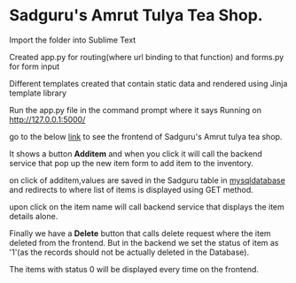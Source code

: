 # Sadguru's Amrut Tulya Tea Shop.

Import the folder into Sublime Text

Created app.py for routing(where url binding to that function) and forms.py for form input

Different templates created that contain static data and rendered using Jinja template library

Run the app.py file in the command prompt where it says Running on http://127.0.0.1:5000/

go to the below [link](http://127.0.0.1:5000/) to see the frontend of Sadguru's Amrut tulya tea shop.

It shows a button **Additem** and when you click it will call the backend service that pop up the new item form to add item to the inventory.

on click of additem,values are saved in the Sadguru table in [mysqldatabase](http://localhost/phpmyadmin/sql.php?db=sadguru&table=items&pos=0) and redirects to where list of items is displayed using GET method.

upon click on the item name will call backend service that displays the item details alone.

Finally we have a **Delete** button that calls delete request where the item deleted from the frontend. But in the backend we set the status of item as '1'(as the records should not be actually deleted in the Database).

The items with status 0 will be displayed every time on the frontend.
    
